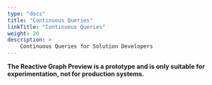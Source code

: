 ```yaml
---
type: "docs"
title: "Continuous Queries"
linkTitle: "Continuous Queries"
weight: 20
description: >
    Continuous Queries for Solution Developers
---
```


**The Reactive Graph Preview is a prototype and is only suitable for experimentation, not for production systems.**
